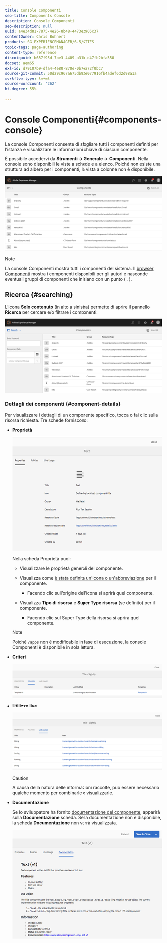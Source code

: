 ```yaml
---
title: Console Componenti
seo-title: Components Console
description: Console Componenti
seo-description: null
uuid: a4e34d81-7875-4e26-8b48-4473e2905c37
contentOwner: Chris Bohnert
products: SG_EXPERIENCEMANAGER/6.5/SITES
topic-tags: page-authoring
content-type: reference
discoiquuid: b657f95d-7be3-4409-a31b-d47fb2bfa550
docset: aem65
exl-id: d79107b9-dfa4-4e80-870e-0b7ea72f0bc7
source-git-commit: 50d29c967a675db92e077916fb4adef6d2d98a1a
workflow-type: tm+mt
source-wordcount: '262'
ht-degree: 55%

---
```


# Console Componenti{#components-console}

La console Componenti consente di sfogliare tutti i componenti definiti per l’istanza e visualizzare le informazioni chiave di ciascun componente.

È possibile accedervi da **Strumenti ->** **Generale ->** **Componenti**. Nella console sono disponibili le viste a schede e a elenco. Poiché non esiste una struttura ad albero per i componenti, la vista a colonne non è disponibile.

![schermata_2019-03-05at113145](assets/screen-shot_2019-03-05at113145.png)

>[!NOTE]
>
>La console Componenti mostra tutti i componenti del sistema. Il [browser Componenti](/help/sites-authoring/author-environment-tools.md#components-browser) mostra i componenti disponibili per gli autori e nasconde eventuali gruppi di componenti che iniziano con un punto ( `.`).

## Ricerca {#searching}

L’icona **Solo contenuto** (in alto a sinistra) permette di aprire il pannello **Ricerca** per cercare e/o filtrare i componenti:

![schermata_2019-03-05at113251](assets/screen-shot_2019-03-05at113251.png)

### Dettagli dei componenti {#component-details}

Per visualizzare i dettagli di un componente specifico, tocca o fai clic sulla risorsa richiesta. Tre schede forniscono:

* **Proprietà**

  ![screen_shot_2018-03-27at165847](assets/screen_shot_2018-03-27at165847.png)

  Nella scheda Proprietà puoi:

   * Visualizzare le proprietà generali del componente.
   * Visualizza come [è stata definita un&#39;icona o un&#39;abbreviazione](/help/sites-developing/components-basics.md#component-icon-in-touch-ui) per il componente.

      * Facendo clic sull’origine dell’icona si aprirà quel componente.

   * Visualizza **Tipo di risorsa** e **Super Type risorsa** (se definito) per il componente.

      * Facendo clic sul Super Type della risorsa si aprirà quel componente.

  >[!NOTE]
  >
  >Poiché `/apps` non è modificabile in fase di esecuzione, la console Componenti è disponibile in sola lettura.

* **Criteri**

  ![Criteri](assets/chlimage_1-169.png)

* **Utilizzo live**

  ![Utilizzo live](assets/chlimage_1-170.png)

  >[!CAUTION]
  >
  >A causa della natura delle informazioni raccolte, può essere necessario qualche momento per combinarle e visualizzarle.

* **Documentazione**

  Se lo sviluppatore ha fornito [documentazione del componente](/help/sites-developing/developing-components.md#documenting-your-component), apparirà sulla **Documentazione** scheda. Se la documentazione non è disponibile, la scheda **Documentazione** non verrà visualizzata.

  ![Documentazione](assets/chlimage_1-171.png)
